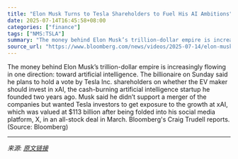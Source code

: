 ```yaml
---
title: "Elon Musk Turns to Tesla Shareholders to Fuel His AI Ambitions"
date: 2025-07-14T16:45:58+08:00
categories: ["finance"]
tags: ["NMS:TSLA"]
summary: "The money behind Elon Musk’s trillion-dollar empire is increasingly flowing in one direction: toward artificial intelligence. The billionaire on Sunday said he plans to hold a vote by Tesla Inc. share"
source_url: "https://www.bloomberg.com/news/videos/2025-07-14/elon-musk-turns-to-tesla-to-fuel-his-ai-ambitions-video"
---
```


The money behind Elon Musk’s trillion-dollar empire is increasingly flowing in one direction: toward artificial intelligence. The billionaire on Sunday said he plans to hold a vote by Tesla Inc. shareholders on whether the EV maker should invest in xAI, the cash-burning artificial intelligence startup he founded two years ago. Musk said he didn’t support a merger of the companies but wanted Tesla investors to get exposure to the growth at xAI, which was valued at $113 billion after being folded into his social media platform, X, in an all-stock deal in March. Bloomberg's Craig Trudell reports. (Source: Bloomberg)

---

*来源: [原文链接](https://www.bloomberg.com/news/videos/2025-07-14/elon-musk-turns-to-tesla-to-fuel-his-ai-ambitions-video)*
